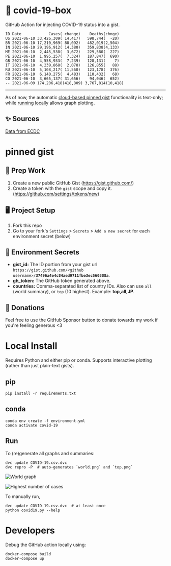 # 🏥 covid-19-box

GitHub Action for injecting COVID-19 status into a gist.

```
ID Date            Cases( change)    Deaths(chnge)
US 2021-06-10 33,426,309( 14,417)   598,744(  -20)
BR 2021-06-10 17,210,969( 88,092)   482,019(2,504)
IN 2021-06-10 29,196,912( 14,380)   359,838(4,133)
ME 2021-06-10  2,445,538(  3,672)   229,580(  227)
PE 2021-06-10  1,995,257(  7,324)   187,847(  690)
GB 2021-06-10  4,558,933(  7,239)   128,131(    7)
IT 2021-06-10  4,239,868(  2,078)   126,855(   88)
RU 2021-06-10  5,108,217( 11,560)   123,178(  376)
FR 2021-06-10  6,140,275(  4,483)   110,432(   68)
CO 2021-06-10  3,665,137( 31,656)    94,046(  652)
-- 2021-06-09 174,206,418(418,809) 3,767,814(10,418)
```

---

As of now, the automatic [cloud-based pinned gist](#pinned-gist) functionality is text-only;
while [running locally](#local-install) allows graph plotting.

## ✨ Sources

[Data from ECDC](https://www.ecdc.europa.eu/en/publications-data/download-todays-data-geographic-distribution-covid-19-cases-worldwide)

# pinned gist

## 🎒 Prep Work
1. Create a new public GitHub Gist (https://gist.github.com/)
1. Create a token with the `gist` scope and copy it. (https://github.com/settings/tokens/new)

## 🖥 Project Setup
1. Fork this repo
1. Go to your fork's `Settings` > `Secrets` > `Add a new secret` for each environment secret (below)

## 🤫 Environment Secrets
- **gist_id:** The ID portion from your gist url `https://gist.github.com/<github username>/`**`37496a4e4c84aed9711fbe3ec560888a`**.
- **gh_token:** The GitHub token generated above.
- **countries:** Comma-separated list of country IDs. Also can use `all` (world summary), or `top` (10 highest). Example: **top,all,JP**.

## 💸 Donations

Feel free to use the GitHub Sponsor button to donate towards my work if you're feeling generous <3

# Local Install

Requires Python and either pip or conda. Supports interactive plotting (rather than just plain-text gists).

## pip

```
pip install -r requirements.txt
```

## conda

```
conda env create -f environment.yml
conda activate covid-19
```

## Run

To (re)generate all graphs and summaries:

```
dvc update COVID-19.csv.dvc
dvc repro -P  # auto-generates `world.png` and `top.png`
```

![World graph](world.png)

![Highest number of cases](top.png)

To manually run,

```
dvc update COVID-19.csv.dvc  # at least once
python covid19.py --help
```

# Developers

Debug the GitHub action locally using:

```
docker-compose build
docker-compose up
```
